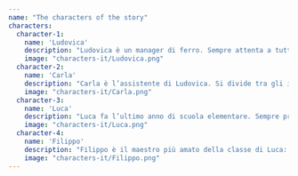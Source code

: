 ```yaml
---
name: "The characters of the story"
characters:
  character-1:
    name: 'Ludovica' 
    description: "Ludovica è un manager di ferro. Sempre attenta a tutti i dettagli, è una lavoratrice instancabile."
    image: "characters-it/Ludovica.png"
  character-2:
    name: 'Carla'
    description: "Carla è l’assistente di Ludovica. Si divide tra gli impegni in ufficio (davvero tanti) e il suo secondo \"lavoro\" di mamma, cercando di essere quanto più presente in famiglia."
    image: "characters-it/Carla.png"
  character-3:
    name: 'Luca'
    description: "Luca fa l’ultimo anno di scuola elementare. Sempre pronto a inseguire un pallone che rotola, ogni tanto trova il tempo per fare i compiti..."
    image: "characters-it/Luca.png"
  character-4:
    name: 'Filippo'
    description: "Filippo è il maestro più amato della classe di Luca: si è guadagnato questo privilegio grazie alla sua simpatia, ma anche perché cerca sempre nuove attività creative per liberare la fantasia dei ragazzi!"
    image: "characters-it/Filippo.png"
---
```

